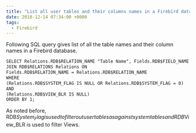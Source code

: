 ```yaml
---
title: "List all user tables and their columns names in a Firebird database"
date: 2010-12-14 07:34:00 +0000
tags:
  - Firebird
---
```


Following SQL query gives list of all the table names and their column names in a Firebird database.

 
```html
SELECT Relations.RDB$RELATION_NAME "Table Name", Fields.RDB$FIELD_NAME "Column Name" FROM RDB$RELATION_FIELDS Fields
JOIN RDB$RELATIONS Relations ON
Fields.RDB$RELATION_NAME = Relations.RDB$RELATION_NAME
WHERE
(Relations.RDB$SYSTEM_FLAG IS NULL OR Relations.RDB$SYSTEM_FLAG = 0)
AND
(Relations.RDB$VIEW_BLR IS NULL)
ORDER BY 1;
```

As noted before, RDB$System_Flag is used to filter out user tables as against system tables and RDB$View_BLR is used to filter Views.